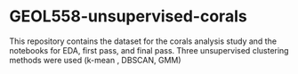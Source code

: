 # GEOL558-unsupervised-corals
This repository contains the dataset for the corals analysis study and the notebooks for EDA, first pass, and final pass. 
Three unsupervised clustering methods were used (k-mean , DBSCAN, GMM)
